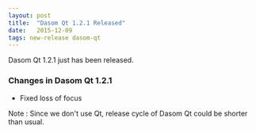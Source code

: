 ```yaml
---
layout: post
title:  "Dasom Qt 1.2.1 Released"
date:   2015-12-09
tags: new-release dasom-qt
---
```


Dasom Qt 1.2.1 just has been released.

### Changes in Dasom Qt 1.2.1
- Fixed loss of focus

Note : Since we don't use Qt, release cycle of Dasom Qt could be shorter than usual.

